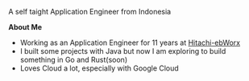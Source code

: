 
A self taight Application Engineer from Indonesia

**About Me**
 - Working as an Application Engineer for 11 years at [Hitachi-ebWorx](http://www.hitachi-ebworx.com/)
 - I built some projects with Java but now I am exploring to build something in Go and Rust(soon)
 - Loves Cloud a lot, especially with Google Cloud 
